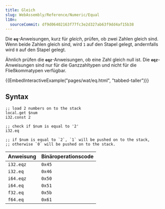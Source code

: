 ```yaml
---
title: Gleich
slug: WebAssembly/Reference/Numeric/Equal
l10n:
  sourceCommit: df9d06402163f77fc3e2d327ab63f9dd4af15b38
---
```


Die **`eq`**-Anweisungen, kurz für _gleich_, prüfen, ob zwei Zahlen gleich sind. Wenn beide Zahlen gleich sind, wird `1` auf den Stapel gelegt, andernfalls wird `0` auf den Stapel gelegt.

Ähnlich prüfen die **`eqz`**-Anweisungen, ob eine Zahl gleich null ist. Die **`eqz`**-Anweisungen sind nur für die Ganzzahltypen und nicht für die Fließkommatypen verfügbar.

{{EmbedInteractiveExample("pages/wat/eq.html", "tabbed-taller")}}

## Syntax

```wasm
;; load 2 numbers on to the stack
local.get $num
i32.const 2

;; check if $num is equal to '2'
i32.eq

;; if $num is equal to `2`, `1` will be pushed on to the stack,
;; otherwise `0` will be pushed on to the stack.
```

| Anweisung | Binäroperationscode |
| --------- | ------------------- |
| `i32.eqz` | `0x45`              |
| `i32.eq`  | `0x46`              |
| `i64.eqz` | `0x50`              |
| `i64.eq`  | `0x51`              |
| `f32.eq`  | `0x5b`              |
| `f64.eq`  | `0x61`              |
